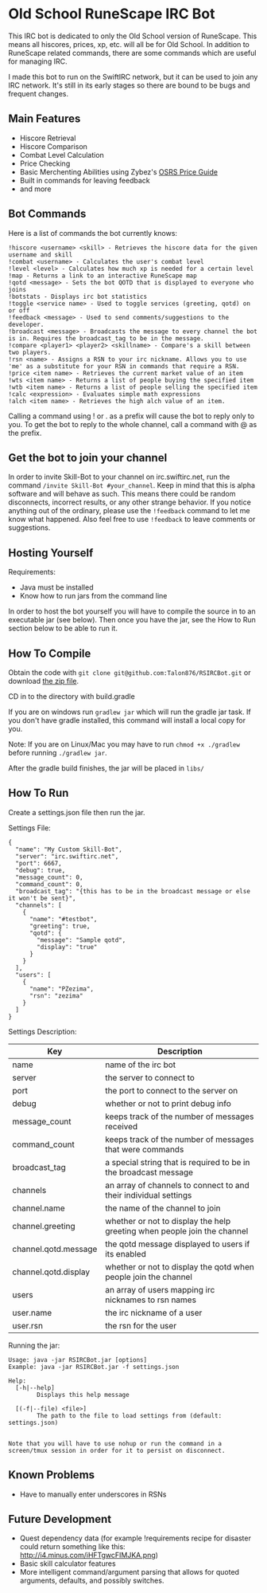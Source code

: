 Old School RuneScape IRC Bot
============================

This IRC bot is dedicated to only the Old School version of RuneScape. This means all hiscores, prices, xp, etc. will all be for Old School. In addition to RuneScape related commands, there are some commands which are useful for managing IRC.

I made this bot to run on the SwiftIRC network, but it can be used to join any IRC network. It's still in its early stages so there are bound to be bugs and frequent changes.

Main Features
--------

* Hiscore Retrieval
* Hiscore Comparison
* Combat Level Calculation
* Price Checking
* Basic Merchenting Abilities using Zybez's [OSRS Price Guide](http://forums.zybez.net/pages/2007-price-guide)
* Built in commands for leaving feedback
* and more

Bot Commands
--------

Here is a list of commands the bot currently knows:

    !hiscore <username> <skill> - Retrieves the hiscore data for the given username and skill
    !combat <username> - Calculates the user's combat level
    !level <level> - Calculates how much xp is needed for a certain level
    !map - Returns a link to an interactive RuneScape map
    !qotd <message> - Sets the bot QOTD that is displayed to everyone who joins
    !botstats - Displays irc bot statistics
    !toggle <service name> - Used to toggle services (greeting, qotd) on or off
    !feedback <message> - Used to send comments/suggestions to the developer.
    !broadcast <message> - Broadcasts the message to every channel the bot is in. Requires the broadcast_tag to be in the message.
    !compare <player1> <player2> <skillname> - Compare's a skill between two players.
    !rsn <name> - Assigns a RSN to your irc nickname. Allows you to use 'me' as a substitute for your RSN in commands that require a RSN.
    !price <item name> - Retrieves the current market value of an item
    !wts <item name> - Returns a list of people buying the specified item
    !wtb <item name> - Returns a list of people selling the specified item
    !calc <expression> - Evaluates simple math expressions
    !alch <item name> - Retrieves the high alch value of an item.

Calling a command using ! or . as a prefix will cause the bot to reply only to you. To get the bot to reply to the whole channel, call a command with @ as the prefix.

Get the bot to join your channel
--------------------------------
In order to invite Skill-Bot to your channel on irc.swiftirc.net, run the command  `/invite Skill-Bot #your_channel`.
Keep in mind that this is alpha software and will behave as such. This means there could be random disconnects, incorrect results, or any other strange behavior. If you notice anything out of the ordinary, please use the `!feedback` command to let me know what happened. Also feel free to use `!feedback` to leave comments or suggestions.


Hosting Yourself
----------------
Requirements:

* Java must be installed
* Know how to run jars from the command line

In order to host the bot yourself you will have to compile the source in to an executable jar (see below).
Then once you have the jar, see the How to Run section below to be able to run it.

How To Compile
--------------

Obtain the code with `git clone git@github.com:Talon876/RSIRCBot.git` or download [the zip file](https://github.com/Talon876/RSIRCBot/archive/master.zip).

CD in to the directory with build.gradle

If you are on windows run `gradlew jar` which will run the gradle jar task. If you don't have gradle installed, this command will install a local copy for you.

Note: If you are on Linux/Mac you may have to run `chmod +x ./gradlew` before running `./gradlew jar`.

After the gradle build finishes, the jar will be placed in `libs/`


How To Run
----------
Create a settings.json file then run the jar.

Settings File:

    {
      "name": "My Custom Skill-Bot",
      "server": "irc.swiftirc.net",
      "port": 6667,
      "debug": true,
      "message_count": 0,
      "command_count": 0,
      "broadcast_tag": "{this has to be in the broadcast message or else it won't be sent}",
      "channels": [
        {
          "name": "#testbot",
          "greeting": true,
          "qotd": {
            "message": "Sample qotd",
            "display": "true"
          }
        }
      ],
      "users": [
        {
          "name": "PZezima",
          "rsn": "zezima"
        }
      ]
    }


Settings Description:

|Key|Description|
|---|-----------|
|name| name of the irc bot|
|server | the server to connect to|
|port | the port to connect to the server on|
|debug | whether or not to print debug info|
|message_count | keeps track of the number of messages received|
|command_count | keeps track of the number of messages that were commands|
|broadcast_tag | a special string that is required to be in the broadcast message|
|channels | an array of channels to connect to and their individual settings|
|channel.name | the name of the channel to join|
|channel.greeting | whether or not to display the help greeting when people join the channel|
|channel.qotd.message | the qotd message displayed to users if its enabled|
|channel.qotd.display | whether or not to display the qotd when people join the channel|
|users | an array of users mapping irc nicknames to rsn names|
|user.name | the irc nickname of a user|
|user.rsn | the rsn for the user|

Running the jar:

    Usage: java -jar RSIRCBot.jar [options]
    Example: java -jar RSIRCBot.jar -f settings.json

    Help:
      [-h|--help]
            Displays this help message

      [(-f|--file) <file>]
            The path to the file to load settings from (default: settings.json)


    Note that you will have to use nohup or run the command in a screen/tmux session in order for it to persist on disconnect.


Known Problems
--------------
*  Have to manually enter underscores in RSNs

Future Development
------------------

* Quest dependency data (for example !requirements recipe for disaster could return something like this: http://i4.minus.com/iHFTgwcFIMJKA.png)
* Basic skill calculator features
* More intelligent command/argument parsing that allows for quoted arguments, defaults, and possibly switches.
